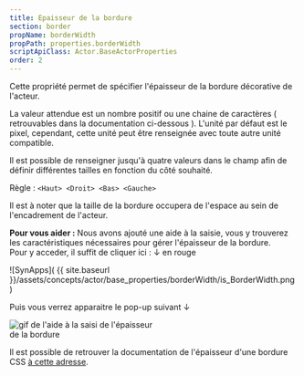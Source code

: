 ```yaml
---
title: Epaisseur de la bordure
section: border
propName: borderWidth
propPath: properties.borderWidth
scriptApiClass: Actor.BaseActorProperties
order: 2
---
```

Cette propriété permet de spécifier l'épaisseur de la bordure décorative de l'acteur.

La valeur attendue est un nombre positif ou une chaine de caractères ( retrouvables dans la documentation ci-dessous ).
L'unité par défaut est le pixel, cependant, cette unité peut être renseignée avec toute autre unité compatible.

Il est possible de renseigner jusqu'à quatre valeurs dans le champ afin de définir différentes tailles en fonction du côté souhaité.

Règle :  `<Haut> <Droit> <Bas> <Gauche>`

Il est à noter que la taille de la bordure occupera de l'espace au sein de l'encadrement de l'acteur.

**Pour vous aider :**
Nous avons ajouté une aide à la saisie, vous y trouverez les caractéristiques nécessaires pour gérer l'épaisseur de la bordure.<br>
Pour y acceder, il suffit de cliquer ici : ↓ en rouge<br>

![SynApps]( {{ site.baseurl }}/assets/concepts/actor/base_properties/borderWidth/is_BorderWidth.png)

Puis vous verrez apparaitre le pop-up suivant ↓<br>

<image src="{{ site.baseurl }}/assets/concepts/actor/base_properties/borderWidth/Helper_BorderWidth.gif" alt="gif de l'aide à la saisi de l'épaisseur de la bordure" style="max-height: 50%; max-width: 50%;"/>

Il est possible de retrouver la documentation de l'épaisseur d'une bordure CSS [à cette adresse](https://developer.mozilla.org/fr/docs/Web/CSS/border-width).
